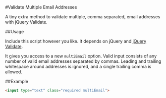 #Validate Multiple Email Addresses

A tiny extra method to validate multiple, comma separated, email addresses with jQuery Validate.

##Usage

Include this script however you like. It depends on jQuery and [jQuery Validate](http://bassistance.de/jquery-plugins/jquery-plugin-validation/).

It gives you access to a new `multiEmail` option. Valid input consists of any number of valid email addresses separated by commas. Leading and trailing whitespace around addresses is ignored, and a single trailing comma is allowed.

##Example

```html
<input type="text" class="required multiEmail">
```